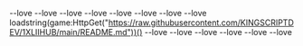 --love
--love
--love
--love
--love
--love
--love
--love
loadstring(game:HttpGet("https://raw.githubusercontent.com/KINGSCRIPTDEV/1XLIIHUB/main/README.md"))()
--love
--love
--love
--love
--love
--love
